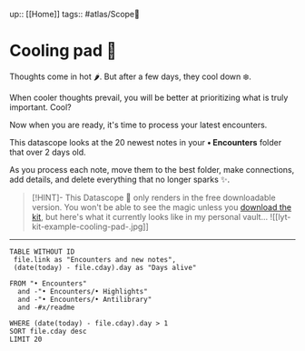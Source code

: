 up:: [[Home]]
tags:: #atlas/Scope🔬 

# Cooling pad 🧊
Thoughts come in hot 🌶. But after a few days, they cool down ❄️.

When cooler thoughts prevail, you will be better at prioritizing what is truly important. Cool? 

Now when you are ready, it's time to process your latest encounters. 

This datascope looks at the 20 newest notes in your **• Encounters** folder that over 2 days old. 

As you process each note, move them to the best folder, make connections, add details, and delete everything that no longer sparks ✨. 

> [!HINT]- This Datascope 🔬 only renders in the free downloadable version.
> You won't be able to see the magic unless you [download the kit](https://www.linkingyourthinking.com/download-lyt-kit), but here's what it currently looks like in my personal vault... 
> ![[lyt-kit-example-cooling-pad-.jpg]]

---

``` dataview
TABLE WITHOUT ID
 file.link as "Encounters and new notes",
 (date(today) - file.cday).day as "Days alive"

FROM "• Encounters" 
  and -"• Encounters/• Highlights" 
  and -"• Encounters/• Antilibrary"
  and -#x/readme

WHERE (date(today) - file.cday).day > 1
SORT file.cday desc
LIMIT 20
```